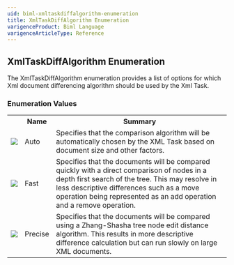 ```yaml
---
uid: biml-xmltaskdiffalgorithm-enumeration
title: XmlTaskDiffAlgorithm Enumeration
varigenceProduct: Biml Language
varigenceArticleType: Reference
---
```


## XmlTaskDiffAlgorithm Enumeration<div class="LanguageSummary"><div class ="SummaryItem">The XmlTaskDiffAlgorithm enumeration provides a list of options for which Xml document differencing algorithm should be used by the Xml Task.</div></div><div class="EnumValueGroup">### Enumeration Values<table id="EnumValue" class="MemberList"><tbody><tr><th class="MemberTypeIconColumnHeader">&nbsp;</th><th class="MemberNameColumnHeader">Name</th><th class="MemberSummaryColumnHeader">Summary</th></tr><tr class="cd0"><td align="center" class="MemberTypeIcon"><img src="enumValue.png"></img></td><td class="MemberName">Auto</td><td class="MemberSummary"><div class ="SummaryItem">Specifies that the comparison algorithm will be automatically chosen by the XML Task based on document size and other factors.</div></td></tr><tr class="cd1"><td align="center" class="MemberTypeIcon"><img src="enumValue.png"></img></td><td class="MemberName">Fast</td><td class="MemberSummary"><div class ="SummaryItem">Specifies that the documents will be compared quickly with a direct comparison of nodes in a depth first search of the tree.  This may resolve in less descriptive differences such as a move operation being represented as an add operation and a remove operation.</div></td></tr><tr class="cd0"><td align="center" class="MemberTypeIcon"><img src="enumValue.png"></img></td><td class="MemberName">Precise</td><td class="MemberSummary"><div class ="SummaryItem">Specifies that the documents will be compared using a Zhang-Shasha tree node edit distance algorithm.  This results in more descriptive difference calculation but can run slowly on large XML documents.</div></td></tr></tbody></table></div>